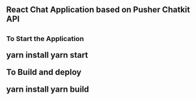 <h2>React Chat Application based on Pusher Chatkit API<h2>
  
<p style="font-size: 18px;">To Start the Application</p>

yarn install
yarn start


<p>To Build and deploy</p>

yarn install
yarn build
